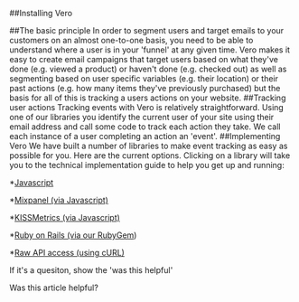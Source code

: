 
  
##Installing Vero
    
##The basic principle
  In order to segment users and target emails to your customers on an almost one-to-one basis, you need to be able to understand where a user is in your 'funnel' at any given time.
  Vero makes it easy to create email campaigns that target users based on what they've done (e.g. viewed a product) or haven't done (e.g. checked out) as well as segmenting based on user specific variables (e.g. their location) or their past actions (e.g. how many items they've previously purchased) but the basis for all of this is tracking a users actions on your website.
##Tracking user actions
  Tracking events with Vero is relatively straightforward. Using one of our libraries you identify the current user of your site using their email address and call some code to track each action they take. We call each instance of a user completing an action an 'event'.
##Implementing Vero
  We have built a number of libraries to make event tracking as easy as possible for you. Here are the current options. Clicking on a library will take you to the technical implementation guide to help you get up and running:
  
*[Javascript](https://github.com/getvero/vero-api/blob/master/sections/js.md)
	
*[Mixpanel (via Javascript)](https://github.com/getvero/vero-api/blob/master/sections/mixpanel.md)
	
*[KISSMetrics (via Javascript)](https://github.com/getvero/vero-api/blob/master/sections/kissmetrics.md)
	
*[Ruby on Rails (via our RubyGem](https://github.com/getvero/vero-api/blob/master/sections/ruby.md))
	
*[Raw API access (using cURL)](https://github.com/getvero/vero-api/blob/master/sections/curl.md)
         
        
          
If it's a quesiton, show the 'was this helpful'
            
Was this article helpful? 
                
                
